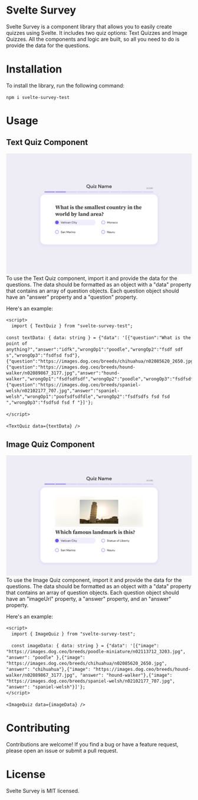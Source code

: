 # Svelte Survey 
Svelte Survey is a component library that allows you to easily create quizzes using Svelte. It includes two quiz options: Text Quizzes and Image Quizzes. All the components and logic are built, so all you need to do is provide the data for the questions.

# Installation
To install the library, run the following command:

`npm i svelte-survey-test`

# Usage

## Text Quiz Component
![alt text](TextQuiz.png)
To use the Text Quiz component, import it and provide the data for the questions. The data should be formatted as an object with a "data" property that contains an array of question objects. Each question object should have an "answer" property and a "question" property.

Here's an example:

```
<script>
  import { TextQuiz } from "svelte-survey-test";

const textData: { data: string } = {"data": '[{"question":"What is the point of anything?","answer":"idfk","wrongOp1":"poodle","wrongOp2":"fsdf sdf s","wrongOp3":"fsdfsd fsd"},{"question":"https://images.dog.ceo/breeds/chihuahua/n02085620_2650.jpg","answer":"chihuahua","wrongOp1":"fsdfsdfs","wrongOp2":"poodle","wrongOp3":"fsdfsdfsd"},{"question":"https://images.dog.ceo/breeds/hound-walker/n02089867_3177.jpg","answer":"hound-walker","wrongOp1":"fsdfsdfsdf","wrongOp2":"poodle","wrongOp3":"fsdfsdfsdfs"},{"question":"https://images.dog.ceo/breeds/spaniel-welsh/n02102177_707.jpg","answer":"spaniel-welsh","wrongOp1":"poofsdfsdfdle","wrongOp2":"fsdfsdfs fsd fsd ","wrongOp3":"fsdfsd fsd f "}]'};

</script>

<TextQuiz data={textData} />
```

## Image Quiz Component
![alt text](ImageQuiz.png)
To use the Image Quiz component, import it and provide the data for the questions. The data should be formatted as an object with a "data" property that contains an array of question objects. Each question object should have an "imageUrl" property, a "answer" property, and an "answer" property.

Here's an example:

```
<script>
  import { ImageQuiz } from "svelte-survey-test";

  const imageData: { data: string } = {"data": '[{"image": "https://images.dog.ceo/breeds/poodle-miniature/n02113712_3203.jpg", "answer": "poodle" },{"image": "https://images.dog.ceo/breeds/chihuahua/n02085620_2650.jpg", "answer": "chihuahua"},{"image": "https://images.dog.ceo/breeds/hound-walker/n02089867_3177.jpg", "answer": "hound-walker"},{"image": "https://images.dog.ceo/breeds/spaniel-welsh/n02102177_707.jpg", "answer": "spaniel-welsh"}]'};
</script>

<ImageQuiz data={imageData} />
```

# Contributing
Contributions are welcome! If you find a bug or have a feature request, please open an issue or submit a pull request.

# License
Svelte Survey is MIT licensed.